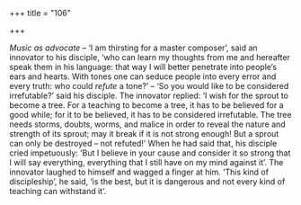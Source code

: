 +++
title = "106"

+++

*Music as advocate* – ‘I am thirsting for a master composer’, said an innovator to his disciple, ‘who can learn my thoughts from me and hereafter speak them in his language: that way I will better penetrate into people’s ears and hearts. With tones one can seduce people into every error and every truth: who could *refute* a tone?’ – ‘So you would like to be considered irrefutable?’ said his disciple. The innovator replied: ‘I wish for the sprout to become a tree. For a teaching to become a tree, it has to be believed for a good while; for it to be believed, it has to be considered irrefutable. The tree needs storms, doubts, worms, and malice in order to reveal the nature and strength of its sprout; may it break if it is not strong enough\! But a sprout can only be destroyed – not refuted\!’ When he had said that, his disciple cried impetuously: ‘But I believe in your cause and consider it so strong that I will say everything, everything that I still have on my mind against it’. The innovator laughed to himself and wagged a finger at him. ‘This kind of discipleship’, he said, ‘is the best, but it is dangerous and not every kind of teaching can withstand it’.


